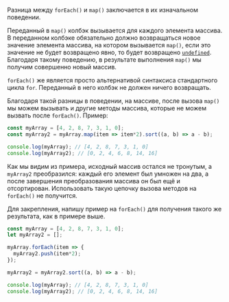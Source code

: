 Разница между `forEach()` и `map()` заключается в их изначальном поведении.

Переданный в `map()` колбэк вызывается для каждого элемента массива. В переданном колбэке обязательно должно возвращаться новое значение элемента массива, на котором вызывается `map()`, если это значение не будет возвращено явно, то будет возвращено [`undefined`](/js/undefined/). Благодаря такому поведению, в результате выполнения `map()` мы получим совершенно новый массив.

`forEach()` же является просто альтернативой синтаксиса стандартного цикла `for`. Переданный в него колбэк не должен ничего возвращать.

Благодаря такой разницы в поведении, на массиве, после вызова `map()` мы можем вызывать и другие методы массива, которые не можем вызвать после `forEach()`. Пример:

```js
const myArray = [4, 2, 8, 7, 3, 1, 0];
const myArray2 = myArray.map(item => item*2).sort((a, b) => a - b);

console.log(myArray); // [4, 2, 8, 7, 3, 1, 0]
console.log(myArray2); // [0, 2, 4, 6, 8, 14, 16]
```

Как мы видим из примера, исходный массив остался не тронутым, а `myArray2` преобразился: каждый его элемент был умножен на два, а после завершения преобразования массива он был ещё и отсортирован. Использовать такую цепочку вызова методов на `forEach()` не получится.

Для закрепления, напишу пример на `forEach()` для получения такого же результата, как в примере выше.

```js
const myArray = [4, 2, 8, 7, 3, 1, 0];
let myArray2 = [];

myArray.forEach(item => {
  myArray2.push(item*2);
});

myArray2 = myArray2.sort((a, b) => a - b);

console.log(myArray); // [4, 2, 8, 7, 3, 1, 0]
console.log(myArray2); // [0, 2, 4, 6, 8, 14, 16]
```